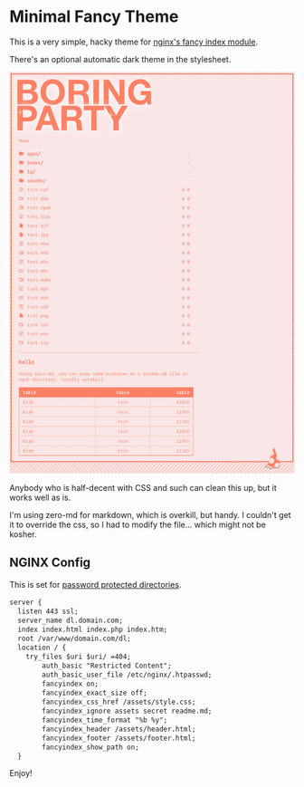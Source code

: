 # Minimal Fancy Theme

This is a very simple, hacky theme for [nginx's fancy index module](https://github.com/aperezdc/ngx-fancyindex).

There's an optional automatic dark theme in the stylesheet. 

![screenshot](demo.png?raw=true "screenshot")

Anybody who is half-decent with CSS and such can clean this up, but it works well as is.

I'm using zero-md for markdown, which is overkill, but handy. I couldn't get it to override the css, so I had to modify the file... which might not be kosher.

## NGINX Config

This is set for [password protected directories](https://docs.nginx.com/nginx/admin-guide/security-controls/configuring-http-basic-authentication/). 

```
server {
  listen 443 ssl;
  server_name dl.domain.com;
  index index.html index.php index.htm;
  root /var/www/domain.com/dl;
  location / {
    try_files $uri $uri/ =404;
        auth_basic "Restricted Content";
        auth_basic_user_file /etc/nginx/.htpasswd;
        fancyindex on;
        fancyindex_exact_size off;
        fancyindex_css_href /assets/style.css;
        fancyindex_ignore assets secret readme.md;
        fancyindex_time_format "%b %y";
        fancyindex_header /assets/header.html;
        fancyindex_footer /assets/footer.html;
        fancyindex_show_path on;
  }
```

Enjoy!
